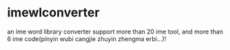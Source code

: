 imewlconverter
==============

an ime word library converter
support more than 20 ime tool, and more than 6 ime code(pinyin wubi cangjie zhuyin zhengma erbi...)!
